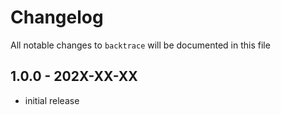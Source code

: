 # Changelog

All notable changes to `backtrace` will be documented in this file

## 1.0.0 - 202X-XX-XX

- initial release
